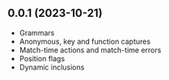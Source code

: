 ## 0.0.1 (2023-10-21)

* Grammars
* Anonymous, key and function captures
* Match-time actions and match-time errors
* Position flags
* Dynamic inclusions

